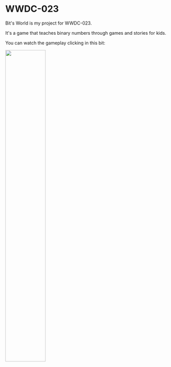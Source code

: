 # WWDC-023

Bit's World is my project for WWDC-023.


It's a game that teaches binary numbers through games and stories for kids. 


You can watch the gameplay clicking in this bit:

<div align="left">
      <a href="https://www.youtube.com/watch?v=aqdc0QZx-lU">
         <img src="https://img.youtube.com/vi/aqdc0QZx-lU/0.jpg" style="width:50%;">
      </a>
</div>
